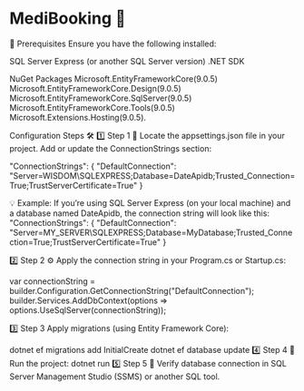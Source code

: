 # MediBooking 🏥
📌 Prerequisites Ensure you have the following installed:

SQL Server Express (or another SQL Server version) .NET SDK

NuGet Packages
Microsoft.EntityFrameworkCore(9.0.5) Microsoft.EntityFrameworkCore.Design(9.0.5) Microsoft.EntityFrameworkCore.SqlServer(9.0.5) Microsoft.EntityFrameworkCore.Tools(9.0.5) Microsoft.Extensions.Hosting(9.0.5).

Configuration Steps 🛠️
1️⃣ Step 1 📂 Locate the appsettings.json file in your project. Add or update the ConnectionStrings section:

"ConnectionStrings": { "DefaultConnection": "Server=WISDOM\SQLEXPRESS;Database=DateApidb;Trusted_Connection=True;TrustServerCertificate=True" }

💡 Example:
If you’re using SQL Server Express (on your local machine) and a database named DateApidb, the connection string will look like this: "ConnectionStrings": { "DefaultConnection": "Server=MY_SERVER\SQLEXPRESS;Database=MyDatabase;Trusted_Connection=True;TrustServerCertificate=True" }

2️⃣ Step 2 ⚙️ Apply the connection string in your Program.cs or Startup.cs:

var connectionString = builder.Configuration.GetConnectionString("DefaultConnection"); builder.Services.AddDbContext(options => options.UseSqlServer(connectionString));

3️⃣ Step 3
Apply migrations (using Entity Framework Core):

  dotnet ef migrations add InitialCreate
  dotnet ef database update
4️⃣ Step 4
🚀 Run the project:
         dotnet run
5️⃣ Step 5
💾 Verify database connection in SQL Server Management Studio (SSMS) or another SQL tool.
